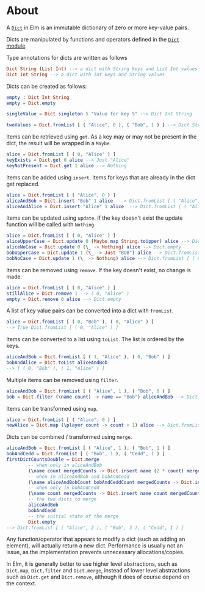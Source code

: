 # About

A [`Dict`][dict] in Elm is an immutable dictionary of zero or more key-value pairs.

Dicts are manipulated by functions and operators defined in the [`Dict` module][dict-module].

Type annotations for dicts are written as follows

```elm
Dict String (List Int) --> a dict with String keys and List Int values
Dict Int String --> a dict with Int keys and String values
```

Dicts can be created as follows:

```elm
empty : Dict Int String
empty = Dict.empty

singleValue = Dict.singleton 5 "Value for key 5" --> Dict Int String

twoValues = Dict.fromList [ ( "Alice", 0 ), ( "Bob", 1 ) ] --> Dict String Int
```

Items can be retrieved using `get`.
As a key may or may not be present in the dict, the result will be wrapped in a `Maybe`.

```elm
alice = Dict.fromList [ ( 0, "Alice" ) ]
keyExists = Dict.get 0 alice --> Just "Alice"
keyNotPresent = Dict.get 1 alice --> Nothing
```

Items can be added using `insert`.
Items for keys that are already in the dict get replaced.

```elm
alice = Dict.fromList [ ( "Alice", 0 ) ]
aliceAndBob = Dict.insert "Bob" 1 alice  --> Dict.fromList [ ( "Alice", 0 ), ( "Bob", 1 ) ]
aliceAndAlice = Dict.insert "Alice" 1 alice  --> Dict.fromList [ ( "Alice", 1 ) ]
```

Items can be updated using `update`.
If the key doesn't exist the update function will be called with `Nothing`.

```elm
alice = Dict.fromList [ ( 0, "Alice" ) ]
aliceUpperCase = Dict.update 0 (Maybe.map String.toUpper) alice --> Dict.fromList [ ( 0, "ALICE" ) ]
aliceNoCase = Dict.update 0 (\_ -> Nothing) alice --> Dict.empty
bobUpperCase = Dict.update 1 (\_ -> Just "BOB") alice --> Dict.fromList [ ( 0, "Alice" ), ( 1, "BOB" ) ]
bobNoCase = Dict.update 1 (\_ -> Nothing) alice --> Dict.fromList [ ( 0, "Alice" ) ]
```

Items can be removed using `remove`.
If the key doesn't exist, no change is made.

```elm
alice = Dict.fromList [ ( 0, "Alice" ) ]
stillAlice = Dict.remove 1 --> ( 0, "Alice" )
empty = Dict.remove 0 alice --> Dict.empty
```

A list of key value pairs can be converted into a dict with `fromList`.

```elm
alice = Dict.fromList [ ( 0, "Bob" ), ( 0, "Alice" ) ]
--> True Dict.fromList [ ( 0, "Alice" ) ]
```

Items can be converted to a list using `toList`.
The list is ordered by the keys.

```elm
aliceAndBob = Dict.fromList [ ( 1, "Alice" ), ( 0, "Bob" ) ]
bobAndAlice = Dict.toList aliceAndBob
--> [ ( 0, "Bob" ), ( 1, "Alice" ) ]
```

Multiple items can be removed using `filter`.

```elm
aliceAndBob = Dict.fromList [ ( "Alice", 1 ), ( "Bob", 0 ) ]
bob = Dict.filter (\name count) -> name == "Bob") aliceAndBob --> Dict.fromList [ ( "Bob", 0 ) ]
```

Items can be transformed using `map`.

```elm
alice = Dict.fromList [ ( "Alice", 0 ) ]
newAlice = Dict.map (\player count -> count + 1) alice --> Dict.fromList [ ( "Alice", 1 ) ]
```

Dicts can be combined / transformed using `merge`.

```elm
aliceAndBob = Dict.fromList [ ( "Alice", 1 ), ( "Bob", 1 ) ]
bobAndCedd = Dict.fromList [ ( "Bob", 1 ), ( "Cedd", 1 ) ]
firstDictCountsDouble = Dict.merge
        -- when only in aliceAndBob
        (\name count mergedCounts -> Dict.insert name (2 * count) mergedCounts)
        -- when in aliceAndBob and bobAndCedd
        (\name aliceAndBobCount bobAndCeddCount mergedCounts -> Dict.insert name (2 * aliceAndBobCount + bobAndCeddCount) mergedCounts)
        -- when only in bobAndCedd
        (\name count mergedCounts -> Dict.insert name count mergedCounts)
        -- the two dicts to merge
        aliceAndBob
        bobAndCedd
        -- the initial state of the merge
        Dict.empty
--> Dict.fromList [ ( "Alice", 2 ), ( "Bob", 3 ), ( "Cedd", 1 ) ]
```

Any function/operator that appears to modify a dict (such as adding an element), will actually return a new dict.
Performance is usually not an issue, as the implementation prevents unnecessary allocations/copies.

In Elm, it is generally better to use higher level abstractions, such as `Dict.map`, `Dict.filter` and `Dict.merge`, instead of lower level abstractions such as `Dict.get` and `Dict.remove`, although it does of course depend on the context.

[dict]: https://riptutorial.com/elm/example/7088/dictionaries
[dict-module]: https://package.elm-lang.org/packages/elm/core/latest/Dict
